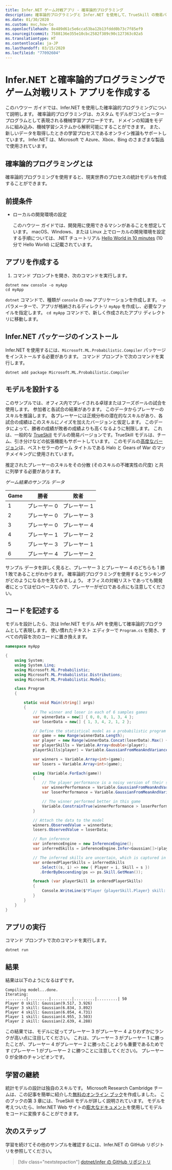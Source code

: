 ```yaml
---
title: Infer.NET ゲーム対戦アプリ - 確率論的プログラミング
description: 確率論的プログラミングと Infer.NET を使用して、TrueSkill の簡易バージョンに基づいたゲーム対戦リスト アプリを作成する方法を探索します。
ms.date: 01/30/2020
ms.custom: mvc,how-to
ms.openlocfilehash: 8e489d61c5e6cca53ba12b13fddd0b73c7f85ef9
ms.sourcegitcommit: 7588136e355e10cbc2582f389c90c127363c02a5
ms.translationtype: HT
ms.contentlocale: ja-JP
ms.lasthandoff: 03/15/2020
ms.locfileid: "77092604"
---
```

# <a name="create-a-game-match-up-list-app-with-infernet-and-probabilistic-programming"></a>Infer.NET と確率論的プログラミングでゲーム対戦リスト アプリを作成する

このハウツー ガイドでは、Infer.NET を使用した確率論的プログラミングについて説明します。 確率論的プログラミングは、カスタム モデルがコンピューター プログラムとして表現される機械学習アプローチです。 ドメインの知識をモデルに組み込み、機械学習システムから解釈可能にすることができます。 また、新しいデータを取得したときの学習プロセスであるオンライン推論もサポートしています。 Infer.NET は、Microsoft で Azure、Xbox、Bing のさまざまな製品で使用されています。

## <a name="what-is-probabilistic-programming"></a>確率論的プログラミングとは

確率論的プログラミングを使用すると、現実世界のプロセスの統計モデルを作成することができます。

## <a name="prerequisites"></a>前提条件

- ローカルの開発環境の設定

  このハウツー ガイドでは、開発用に使用できるマシンがあることを想定しています。 macOS、Windows、または Linux 上でローカルの開発環境を設定する手順については、.NET チュートリアル [Hello World in 10 minutes](https://dotnet.microsoft.com/learn/dotnet/hello-world-tutorial/intro) (10 分で Hello World) に記載されています。

## <a name="create-your-app"></a>アプリを作成する

1. コマンド プロンプトを開き、次のコマンドを実行します。

```dotnetcli
dotnet new console -o myApp
cd myApp
```

`dotnet` コマンドで、種類が `console` の `new` アプリケーションを作成します。 `-o` パラメーターで、アプリが格納されるディレクトリ `myApp` を作成し、必要なファイルを指定します。 `cd myApp` コマンドで、新しく作成されたアプリ ディレクトリに移動します。

## <a name="install-infernet-package"></a>Infer.NET パッケージのインストール

Infer.NET を使用するには、`Microsoft.ML.Probabilistic.Compiler` パッケージをインストールする必要があります。 コマンド プロンプトで次のコマンドを実行します。

```dotnetcli
dotnet add package Microsoft.ML.Probabilistic.Compiler
```

## <a name="design-your-model"></a>モデルを設計する

このサンプルでは、オフィス内でプレイされる卓球またはフーズボールの試合を使用します。 参加者と各試合の結果があります。  このデータからプレーヤーのスキルを推論します。 各プレーヤーには正規分布の潜在的なスキルがあり、各試合の成績はこのスキルにノイズを加えたバージョンと仮定します。 このデータによって、勝者の成績が敗者の成績よりも高くなるように制限します。 これは、一般的な [TrueSkill](https://www.microsoft.com/research/project/trueskill-ranking-system/) モデルの簡易バージョンです。TrueSkill モデルは、チーム、引き分けなどの拡張機能もサポートしています。 このモデルの[高度なバージョン](https://www.microsoft.com/research/publication/trueskill-2-improved-bayesian-skill-rating-system/)は、ベストセラーのゲーム タイトルである Halo と Gears of War のマッチメイキングに使用されています。

推定されたプレーヤーのスキルをその分散 (そのスキルの不確実性の尺度) と共に列挙する必要があります。

*ゲーム結果のサンプル データ*

Game |勝者 | 敗者
---------|----------|---------
 1 | プレーヤー 0 | プレーヤー 1
 2 | プレーヤー 0 | プレーヤー 3
 3 | プレーヤー 0 | プレーヤー 4
 4 | プレーヤー 1 | プレーヤー 2
 5 | プレーヤー 3 | プレーヤー 1
 6 | プレーヤー 4 | プレーヤー 2

サンプル データを詳しく見ると、プレーヤー 3 とプレーヤー 4 のどちらも 1 勝 1 敗であることがわかります。 確率論的プログラミングを使用するとランキングがどのようになるかを見てみましょう。 オフィスの対戦リストであっても開発者にとってはゼロベースなので、プレーヤーがゼロである点にも注意してください。

## <a name="write-some-code"></a>コードを記述する

モデルを設計したら、次は Infer.NET モデル API を使用して確率論的プログラムとして表現します。 使い慣れたテキスト エディターで `Program.cs` を開き、すべての内容を次のコードに置き換えます。

```csharp
namespace myApp

{
    using System;
    using System.Linq;
    using Microsoft.ML.Probabilistic;
    using Microsoft.ML.Probabilistic.Distributions;
    using Microsoft.ML.Probabilistic.Models;

    class Program
    {

        static void Main(string[] args)
        {
            // The winner and loser in each of 6 samples games
            var winnerData = new[] { 0, 0, 0, 1, 3, 4 };
            var loserData = new[] { 1, 3, 4, 2, 1, 2 };

            // Define the statistical model as a probabilistic program
            var game = new Range(winnerData.Length);
            var player = new Range(winnerData.Concat(loserData).Max() + 1);
            var playerSkills = Variable.Array<double>(player);
            playerSkills[player] = Variable.GaussianFromMeanAndVariance(6, 9).ForEach(player);

            var winners = Variable.Array<int>(game);
            var losers = Variable.Array<int>(game);

            using (Variable.ForEach(game))
            {
                // The player performance is a noisy version of their skill
                var winnerPerformance = Variable.GaussianFromMeanAndVariance(playerSkills[winners[game]], 1.0);
                var loserPerformance = Variable.GaussianFromMeanAndVariance(playerSkills[losers[game]], 1.0);

                // The winner performed better in this game
                Variable.ConstrainTrue(winnerPerformance > loserPerformance);
            }

            // Attach the data to the model
            winners.ObservedValue = winnerData;
            losers.ObservedValue = loserData;

            // Run inference
            var inferenceEngine = new InferenceEngine();
            var inferredSkills = inferenceEngine.Infer<Gaussian[]>(playerSkills);

            // The inferred skills are uncertain, which is captured in their variance
            var orderedPlayerSkills = inferredSkills
               .Select((s, i) => new { Player = i, Skill = s })
               .OrderByDescending(ps => ps.Skill.GetMean());

            foreach (var playerSkill in orderedPlayerSkills)
            {
                Console.WriteLine($"Player {playerSkill.Player} skill: {playerSkill.Skill}");
            }
        }
    }
}
```

## <a name="run-your-app"></a>アプリの実行

コマンド プロンプトで次のコマンドを実行します。

```dotnetcli
dotnet run
```

## <a name="results"></a>結果

結果は以下のようになるはずです。

```console
Compiling model...done.
Iterating:
.........|.........|.........|.........|.........| 50
Player 0 skill: Gaussian(9.517, 3.926)
Player 3 skill: Gaussian(6.834, 3.892)
Player 4 skill: Gaussian(6.054, 4.731)
Player 1 skill: Gaussian(4.955, 3.503)
Player 2 skill: Gaussian(2.639, 4.288)
```

この結果では、モデルに従ってプレーヤー 3 がプレーヤー 4 よりわずかにランクが高い点に注目してください。 これは、プレーヤー 3 がプレーヤー 1 に勝ったことが、プレーヤー 4 がプレーヤー 2 に勝ったことよりも重要であるためです (プレーヤー 1 がプレーヤー 2 に勝つことに注意してください)。 プレーヤー 0 が全体のチャンピオンです。

## <a name="keep-learning"></a>学習の継続

統計モデルの設計は独自のスキルです。 Microsoft Research Cambridge チームは、この記事を簡単に紹介した[無料のオンライン ブック](http://mbmlbook.com/)を作成しました。 このブックの第 3 章には、TrueSkill モデルが詳しく説明されています。 モデルを考えついたら、Infer.NET Web サイトの[膨大なドキュメント](https://dotnet.github.io/infer/)を使用してモデルをコードに変換することができます。

## <a name="next-steps"></a>次のステップ

学習を続けてその他のサンプルを確認するには、Infer.NET の GitHub リポジトリを参照してください。
> [!div class="nextstepaction"]
> [dotnet/infer の GitHub リポジトリ](https://github.com/dotnet/infer)
